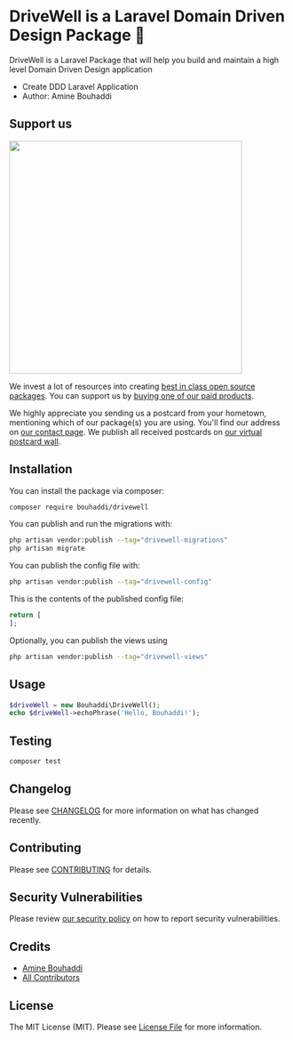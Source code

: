# DriveWell is a Laravel Domain Driven Design Package 🚗
DriveWell is a Laravel Package that will help you build and maintain a high level Domain Driven Design application

- Create DDD Laravel Application
- Author: Amine Bouhaddi 

## Support us

[<img src="https://github-ads.s3.eu-central-1.amazonaws.com/DriveWell.jpg?t=1" width="419px" />](https://spatie.be/github-ad-click/DriveWell)

We invest a lot of resources into creating [best in class open source packages](https://spatie.be/open-source). You can support us by [buying one of our paid products](https://spatie.be/open-source/support-us).

We highly appreciate you sending us a postcard from your hometown, mentioning which of our package(s) you are using. You'll find our address on [our contact page](https://spatie.be/about-us). We publish all received postcards on [our virtual postcard wall](https://spatie.be/open-source/postcards).

## Installation

You can install the package via composer:

```bash
composer require bouhaddi/drivewell
```

You can publish and run the migrations with:

```bash
php artisan vendor:publish --tag="drivewell-migrations"
php artisan migrate
```

You can publish the config file with:

```bash
php artisan vendor:publish --tag="drivewell-config"
```

This is the contents of the published config file:

```php
return [
];
```

Optionally, you can publish the views using

```bash
php artisan vendor:publish --tag="drivewell-views"
```

## Usage

```php
$driveWell = new Bouhaddi\DriveWell();
echo $driveWell->echoPhrase('Hello, Bouhaddi!');
```

## Testing

```bash
composer test
```

## Changelog

Please see [CHANGELOG](CHANGELOG.md) for more information on what has changed recently.

## Contributing

Please see [CONTRIBUTING](CONTRIBUTING.md) for details.

## Security Vulnerabilities

Please review [our security policy](../../security/policy) on how to report security vulnerabilities.

## Credits

- [Amine Bouhaddi](https://github.com/Bouhaddi)
- [All Contributors](../../contributors)

## License

The MIT License (MIT). Please see [License File](LICENSE.md) for more information.
